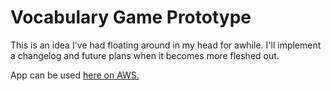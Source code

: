 # Vocabulary Game Prototype

This is an idea I've had floating around in my head for awhile.
I'll implement a changelog and future plans when it becomes more fleshed out.

App can be used [here on AWS.](https://master.d15od2ah9yjh8t.amplifyapp.com/)
